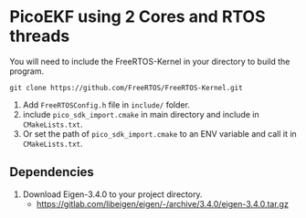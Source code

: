 # PicoEKF using 2 Cores and RTOS threads

You will need to include the FreeRTOS-Kernel in your directory to build the program.

`git clone https://github.com/FreeRTOS/FreeRTOS-Kernel.git`

1. Add `FreeRTOSConfig.h` file in `include/` folder.
2. include `pico_sdk_import.cmake` in main directory and include in `CMakeLists.txt`.
3. Or set the path of `pico_sdk_import.cmake` to an ENV variable and call it in `CMakeLists.txt`.

## Dependencies

1. Download Eigen-3.4.0 to your project directory.
    - https://gitlab.com/libeigen/eigen/-/archive/3.4.0/eigen-3.4.0.tar.gz
